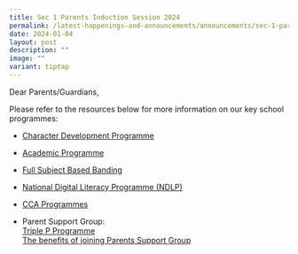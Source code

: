 ```yaml
---
title: Sec 1 Parents Induction Session 2024
permalink: /latest-happenings-and-announcements/announcements/sec-1-parents-induction-2024/
date: 2024-01-04
layout: post
description: ""
image: ""
variant: tiptap
---
```

<p>Dear Parents/Guardians,<br></p><p>Please refer to the resources below for more information on our key school programmes:</p><ul data-tight="true" class="tight"><li><p><a href="/files/2024/Character_Development_Programme.pdf" rel="noopener noreferrer nofollow" target="_blank">Character Development Programme</a></p></li><li><p><a href="/files/2024/ST1_S1_Academic_2024.pdf" rel="noopener noreferrer nofollow" target="_blank">Academic Programme</a></p></li><li><p><a href="/files/2024/Full_SBB___Parents_Engagement_Deck.pdf" rel="noopener noreferrer nofollow" target="_blank">Full Subject Based Banding</a></p></li><li><p><a href="/files/2024/PLD_Initiative_for_briefing_on_5_Jan_2024.pdf" rel="noopener noreferrer nofollow" target="_blank">National Digital Literacy Programme (NDLP)</a></p></li><li><p><a href="/files/2024/2024_Sec_1_Parents_Briefing_CCA_Presentation.pdf" rel="noopener noreferrer nofollow" target="_blank">CCA Programmes</a></p></li><li><p>Parent Support Group: <br><a href="https://drive.google.com/file/d/1BhXZC3Bw7aL6MxfBWKjc2rvnYZ1FFFcl/view?usp=sharing" rel="noopener noreferrer nofollow" target="_blank">Triple P Programme</a><br><a href="https://drive.google.com/file/d/1iPoAYCfLA3WG-DkYMO4YznxAELhtShi9/view?usp=sharing" rel="noopener noreferrer nofollow" target="_blank">The benefits of joining Parents Support Group</a><br></p></li></ul><p></p>